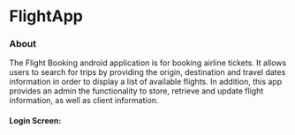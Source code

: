 # FlightApp


### About
The Flight Booking android application is for booking airline tickets. It allows users to search for trips by providing the origin, destination and travel dates information in order to display a list of available flights. In addition, this app provides an admin the functionality to store, retrieve and update flight information, as well as client information.

#### Login Screen:
